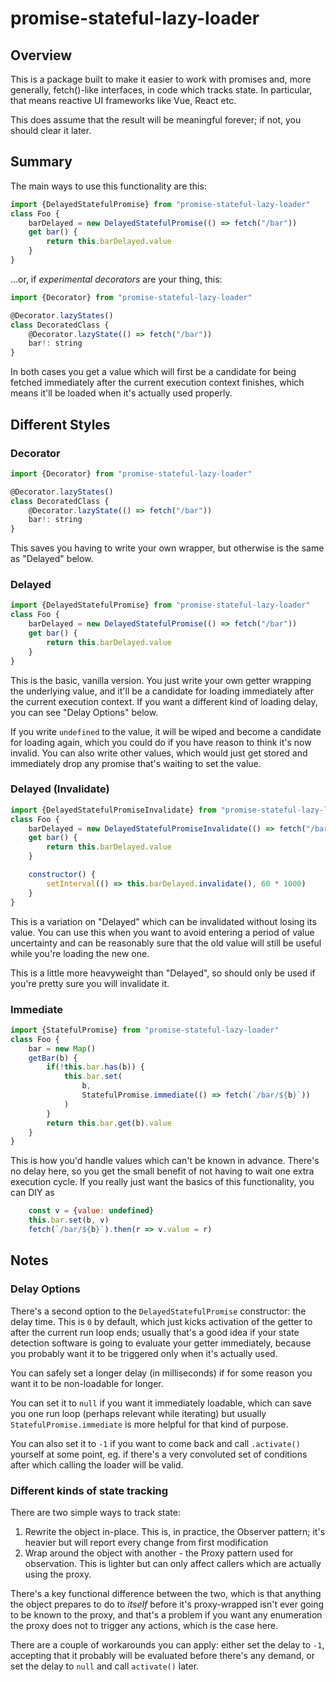# promise-stateful-lazy-loader

## Overview

This is a package built to make it easier to work with promises and, more
generally, fetch()-like interfaces, in code which tracks state. In particular,
that means reactive UI frameworks like Vue, React etc.

This does assume that the result will be meaningful forever; if not, you should
clear it later.

## Summary

The main ways to use this functionality are this:

```js
import {DelayedStatefulPromise} from "promise-stateful-lazy-loader"
class Foo {
    barDelayed = new DelayedStatefulPromise(() => fetch("/bar"))
    get bar() {
        return this.barDelayed.value
    }
}
```

...or, if _experimental decorators_ are your thing, this:

```js
import {Decorator} from "promise-stateful-lazy-loader"

@Decorator.lazyStates()
class DecoratedClass {
    @Decorator.lazyState(() => fetch("/bar"))
    bar!: string
}
```

In both cases you get a value which will first be a candidate for being fetched
immediately after the current execution context finishes, which means it'll be
loaded when it's actually used properly.

## Different Styles

### Decorator

```js
import {Decorator} from "promise-stateful-lazy-loader"

@Decorator.lazyStates()
class DecoratedClass {
    @Decorator.lazyState(() => fetch("/bar"))
    bar!: string
}
```

This saves you having to write your own wrapper, but otherwise is the same as
"Delayed" below.

### Delayed

```js
import {DelayedStatefulPromise} from "promise-stateful-lazy-loader"
class Foo {
    barDelayed = new DelayedStatefulPromise(() => fetch("/bar"))
    get bar() {
        return this.barDelayed.value
    }
}
```

This is the basic, vanilla version. You just write your own getter wrapping the
underlying value, and it'll be a candidate for loading immediately after the
current execution context. If you want a different kind of loading delay, you
can see "Delay Options" below.

If you write `undefined` to the value, it will be wiped and become a candidate
for loading again, which you could do if you have reason to think it's now
invalid. You can also write other values, which would just get stored and
immediately drop any promise that's waiting to set the value.

### Delayed (Invalidate)

```js
import {DelayedStatefulPromiseInvalidate} from "promise-stateful-lazy-loader"
class Foo {
    barDelayed = new DelayedStatefulPromiseInvalidate(() => fetch("/bar"))
    get bar() {
        return this.barDelayed.value
    }

    constructor() {
        setInterval(() => this.barDelayed.invalidate(), 60 * 1000)
    }
}
```

This is a variation on "Delayed" which can be invalidated without losing its
value. You can use this when you want to avoid entering a period of value
uncertainty and can be reasonably sure that the old value will still be useful
while you're loading the new one.

This is a little more heavyweight than "Delayed", so should only be used if
you're pretty sure you will invalidate it.

### Immediate

```js
import {StatefulPromise} from "promise-stateful-lazy-loader"
class Foo {
    bar = new Map()
    getBar(b) {
        if(!this.bar.has(b)) {
            this.bar.set(
                b,
                StatefulPromise.immediate(() => fetch(`/bar/${b}`))
            )
        }
        return this.bar.get(b).value
    }
}
```

This is how you'd handle values which can't be known in advance. There's no
delay here, so you get the small benefit of not having to wait one extra
execution cycle. If you really just want the basics of this functionality, you
can DIY as

```js
    const v = {value: undefined}
    this.bar.set(b, v)
    fetch(`/bar/${b}`).then(r => v.value = r)
```

## Notes

### Delay Options

There's a second option to the `DelayedStatefulPromise` constructor: the delay
time. This is `0` by default, which just kicks activation of the getter to after
the current run loop ends; usually that's a good idea if your state detection
software is going to evaluate your getter immediately, because you probably want
it to be triggered only when it's actually used.

You can safely set a longer delay (in milliseconds) if for some reason you want
it to be non-loadable for longer.

You can set it to `null` if you want it immediately loadable, which can save you
one run loop (perhaps relevant while iterating) but usually
`StatefulPromise.immediate` is more helpful for that kind of purpose.

You can also set it to `-1` if you want to come back and call `.activate()`
yourself at some point, eg. if there's a very convoluted set of conditions after
which calling the loader will be valid.

### Different kinds of state tracking

There are two simple ways to track state:

1. Rewrite the object in-place. This is, in practice, the Observer pattern; it's
   heavier but will report every change from first modification
2. Wrap around the object with another - the Proxy pattern used for observation.
   This is lighter but can only affect callers which are actually using the
   proxy.

There's a key functional difference between the two, which is that anything the
object prepares to do to _itself_ before it's proxy-wrapped isn't ever going to
be known to the proxy, and that's a problem if you want any enumeration the
proxy does not to trigger any actions, which is the case here.

There are a couple of workarounds you can apply: either set the delay to `-1`,
accepting that it probably will be evaluated before there's any demand, or set
the delay to `null` and call `activate()` later.